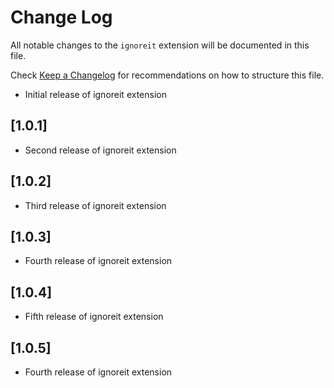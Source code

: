 # Change Log

All notable changes to the `ignoreit` extension will be documented in this file.

Check [Keep a Changelog](http://keepachangelog.com/) for recommendations on how to structure this file.

- Initial release of ignoreit extension

## [1.0.1]

- Second release of ignoreit extension

## [1.0.2]

- Third release of ignoreit extension

## [1.0.3]

- Fourth release of ignoreit extension

## [1.0.4]

- Fifth release of ignoreit extension

## [1.0.5]

- Fourth release of ignoreit extension
